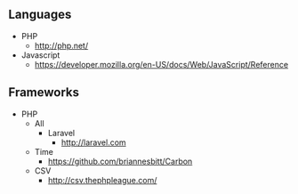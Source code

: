 ## Languages
* PHP
  * http://php.net/
* Javascript
  * https://developer.mozilla.org/en-US/docs/Web/JavaScript/Reference

## Frameworks
* PHP
  * All
    * Laravel 
      * http://laravel.com
  * Time
    * https://github.com/briannesbitt/Carbon
  * CSV
    * http://csv.thephpleague.com/

